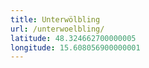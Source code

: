 ```yaml
---
title: Unterwölbling
url: /unterwoelbling/
latitude: 48.324662700000005
longitude: 15.608056900000001
---
```

